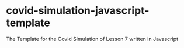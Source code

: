 # covid-simulation-javascript-template
The Template for the Covid Simulation of Lesson 7 written in Javascript
